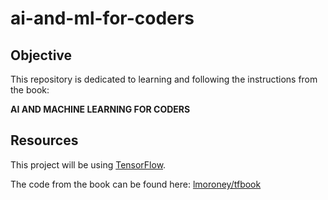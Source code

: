 # ai-and-ml-for-coders

## Objective

This repository is dedicated to learning and following the instructions from the book:

**AI AND MACHINE LEARNING FOR CODERS**

## Resources

This project will be using [TensorFlow](https://www.tensorflow.org).

The code from the book can be found here: [lmoroney/tfbook](https://github.com/lmoroney/tfbook)